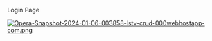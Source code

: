Login Page

[![Opera-Snapshot-2024-01-06-003858-lstv-crud-000webhostapp-com.png](https://i.postimg.cc/bY09zJd7/Opera-Snapshot-2024-01-06-003858-lstv-crud-000webhostapp-com.png)](https://postimg.cc/MXTQ5z75)

